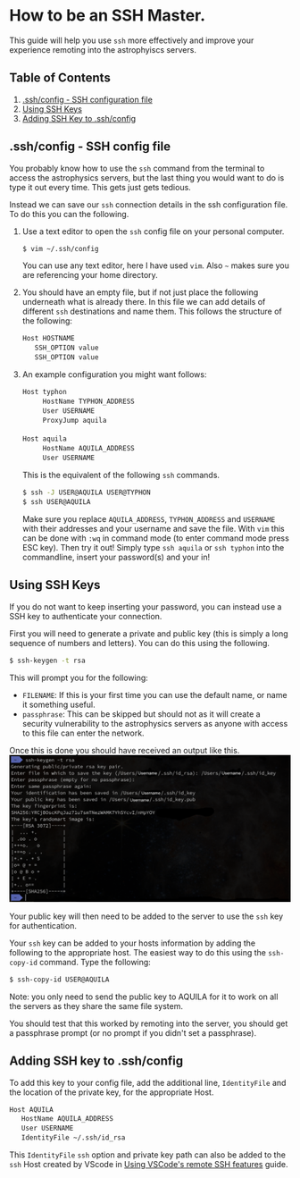 # How to be an SSH Master.

This guide will help you use ```ssh``` more effectively and improve your experience remoting into the astrophyiscs servers.
## Table of Contents
1. [.ssh/config - SSH configuration file](#sshconfig---ssh-config-file)
2. [Using SSH Keys](#using-ssh-keys)
3. [Adding SSH Key to .ssh/config](#adding-ssh-key-to-sshconfig)

## .ssh/config - SSH config file

You probably know how to use the ```ssh``` command from the terminal to access the astrophysics servers, but the last thing you would want to do is type it out every time. This gets just gets tedious. 

Instead we can save our ```ssh``` connection details in the ssh configuration file. To do this you can the following.

1. Use a text editor to open the ```ssh``` config file on your personal computer.
   ```bash
   $ vim ~/.ssh/config 
   ```
   You can use any text editor, here I have used ```vim```. Also ```~``` makes sure you are referencing your home directory. 

2. You should have an empty file, but if not just place the following underneath what is already there. In this file we can add details of different ```ssh``` destinations and name them. This follows the structure of the following:
   ```bash
   Host HOSTNAME
      SSH_OPTION value
      SSH_OPTION value

   ```
3. An example configuration you might want follows:
   ```bash
   Host typhon
        HostName TYPHON_ADDRESS
        User USERNAME
        ProxyJump aquila
    
   Host aquila
        HostName AQUILA_ADDRESS
        User USERNAME
   ```
   This is the equivalent of the following ```ssh``` commands.
   ```bash
   $ ssh -J USER@AQUILA USER@TYPHON
   $ ssh USER@AQUILA 
   ```

   Make sure you replace ```AQUILA_ADDRESS```, ```TYPHON_ADDRESS``` and ```USERNAME``` with their addresses and your username and save the file. With ```vim``` this can be done with ```:wq``` in command mode (to enter command mode press ESC key). Then try it out! Simply type ```ssh aquila``` or ```ssh typhon``` into the commandline, insert your password(s) and your in! 

## Using SSH Keys

If you do not want to keep inserting your password, you can instead use a SSH key to authenticate your connection.

First you will need to generate a private and public key (this is simply a long sequence of numbers and letters). You can do this using the following.
```bash
$ ssh-keygen -t rsa
```
This will prompt you for the following: 
- ```FILENAME```: If this is your first time you can use the default name, or name it something useful.
- ```passphrase```: This can be skipped but should not as it will create a security vulnerability to the astrophysics servers as anyone with access to this file can enter the network.

Once this is done you should have received an output like this.
<a align="center">
<img src="../assets/ssh-keygen.png">
</a>

Your public key will then need to be added to the server to use the ```ssh``` key for 
authentication. 

Your ```ssh``` key can be added to your hosts information by adding the following to the appropriate host. The easiest way to do this using the ```ssh-copy-id``` command. Type the following:
```bash
$ ssh-copy-id USER@AQUILA
```
Note: you only need to send the public key to AQUILA for it to work on all the servers as they share the same file system.

You should test that this worked by remoting into the server, you should get a passphrase prompt (or no prompt if you didn't set a passphrase).

## Adding SSH key to .ssh/config

To add this key to your config file, add the additional line, ```IdentityFile``` and the location of the private key, for the appropriate Host.
```bash
Host AQUILA
   HostName AQUILA_ADDRESS
   User USERNAME
   IdentityFile ~/.ssh/id_rsa
```
This ```IdentityFile``` ```ssh``` option and private key path can also be added to the ```ssh``` Host created by VScode in [Using VSCode's remote SSH features](../guides/vs-code-ssh.md) guide. 